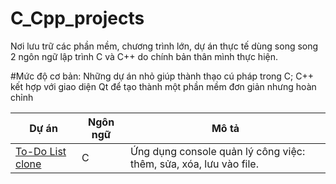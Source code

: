 # C_Cpp_projects
Nơi lưu trữ các phần mềm, chương trình lớn, dự án thực tế dùng song song 2 ngôn ngữ lập trình C và C++ do chính bản thân mình thực hiện.

#Mức độ cơ bản:
Những dự án nhỏ giúp thành thạo cú pháp trong C; C++ kết hợp với giao diện Qt để tạo thành một phần mềm đơn giản nhưng hoàn chỉnh

| Dự án | Ngôn ngữ | Mô tả |
|--------|-----------|-------|
| [To-Do List clone](https://github.com/huynhtukhiem/C_Cpp_projects/tree/main/To_do_list_clone_in_C) | C | Ứng dụng console quản lý công việc: thêm, sửa, xóa, lưu vào file. |
